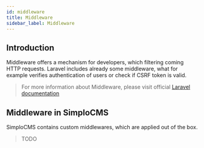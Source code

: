 ```yaml
---
id: middleware
title: Middleware
sidebar_label: Middleware
---
```


## Introduction

Middleware offers a mechanism for developers, which filtering coming HTTP requests. Laravel includes already some middleware, 
what for example verifies authentication of users or check if CSRF token is valid.

> For more information about Middleware, please visit official [Laravel documentation](https://laravel.com/docs/5.8/middleware)

## Middleware in SimploCMS

SimploCMS contains custom middlewares, which are applied out of the box.

> TODO